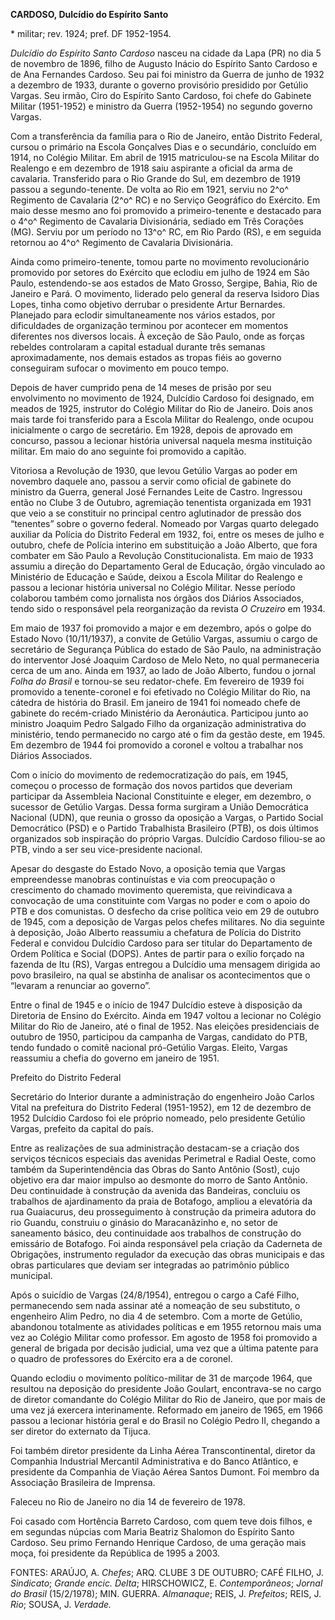 **CARDOSO, Dulcídio do Espírito Santo**

\* militar; rev. 1924; pref. DF 1952-1954.

*Dulcídio do Espírito Santo Cardoso* nasceu na cidade da Lapa (PR) no
dia 5 de novembro de 1896, filho de Augusto Inácio do Espírito Santo
Cardoso e de Ana Fernandes Cardoso. Seu pai foi ministro da Guerra de
junho de 1932 a dezembro de 1933, durante o governo provisório presidido
por Getúlio Vargas. Seu irmão, Ciro do Espírito Santo Cardoso, foi chefe
do Gabinete Militar (1951-1952) e ministro da Guerra (1952-1954) no
segundo governo Vargas.

Com a transferência da família para o Rio de Janeiro, então Distrito
Federal, cursou o primário na Escola Gonçalves Dias e o secundário,
concluído em 1914, no Colégio Militar. Em abril de 1915 matriculou-se na
Escola Militar do Realengo e em dezembro de 1918 saiu aspirante a
oficial da arma de cavalaria. Transferido para o Rio Grande do Sul, em
dezembro de 1919 passou a segundo-tenente. De volta ao Rio em 1921,
serviu no 2^o^ Regimento de Cavalaria (2^o^ RC) e no Serviço Geográfico
do Exército. Em maio desse mesmo ano foi promovido a primeiro-tenente e
destacado para o 4^o^ Regimento de Cavalaria Divisionária, sediado em
Três Corações (MG). Serviu por um período no 13^o^ RC, em Rio Pardo
(RS), e em seguida retornou ao 4^o^ Regimento de Cavalaria Divisionária.

Ainda como primeiro-tenente, tomou parte no movimento revolucionário
promovido por setores do Exército que eclodiu em julho de 1924 em São
Paulo, estendendo-se aos estados de Mato Grosso, Sergipe, Bahia, Rio de
Janeiro e Pará. O movimento, liderado pelo general da reserva Isidoro
Dias Lopes, tinha como objetivo derrubar o presidente Artur Bernardes.
Planejado para eclodir simultaneamente nos vários estados, por
dificuldades de organização terminou por acontecer em momentos
diferentes nos diversos locais. À exceção de São Paulo, onde as forças
rebeldes controlaram a capital estadual durante três semanas
aproximadamente, nos demais estados as tropas fiéis ao governo
conseguiram sufocar o movimento em pouco tempo.

Depois de haver cumprido pena de 14 meses de prisão por seu envolvimento
no movimento de 1924, Dulcídio Cardoso foi designado, em meados de 1925,
instrutor do Colégio Militar do Rio de Janeiro. Dois anos mais tarde foi
transferido para a Escola Militar do Realengo, onde ocupou inicialmente
o cargo de secretário. Em 1928, depois de aprovado em concurso, passou a
lecionar história universal naquela mesma instituição militar. Em maio
do ano seguinte foi promovido a capitão.

Vitoriosa a Revolução de 1930, que levou Getúlio Vargas ao poder em
novembro daquele ano, passou a servir como oficial de gabinete do
ministro da Guerra, general José Fernandes Leite de Castro. Ingressou
então no Clube 3 de Outubro, agremiação tenentista organizada em 1931
que veio a se constituir no principal centro aglutinador de pressão dos
“tenentes” sobre o governo federal. Nomeado por Vargas quarto delegado
auxiliar da Polícia do Distrito Federal em 1932, foi, entre os meses de
julho e outubro, chefe de Polícia interino em substituição a João
Alberto, que fora combater em São Paulo a Revolução Constitucionalista.
Em maio de 1933 assumiu a direção do Departamento Geral de Educação,
órgão vinculado ao Ministério de Educação e Saúde, deixou a Escola
Militar do Realengo e passou a lecionar história universal no Colégio
Militar. Nesse período colaborou também como jornalista nos órgãos dos
Diários Associados, tendo sido o responsável pela reorganização da
revista *O Cruzeiro* em 1934.

Em maio de 1937 foi promovido a major e em dezembro, após o golpe do
Estado Novo (10/11/1937), a convite de Getúlio Vargas, assumiu o cargo
de secretário de Segurança Pública do estado de São Paulo, na
administração do interventor José Joaquim Cardoso de Melo Neto, no qual
permaneceria cerca de um ano. Ainda em 1937, ao lado de João Alberto,
fundou o jornal *Folha do Brasil* e tornou-se seu redator-chefe. Em
fevereiro de 1939 foi promovido a tenente-coronel e foi efetivado no
Colégio Militar do Rio, na cátedra de história do Brasil. Em janeiro de
1941 foi nomeado chefe de gabinete do recém-criado Ministério da
Aeronáutica. Participou junto ao ministro Joaquim Pedro Salgado Filho da
organização administrativa do ministério, tendo permanecido no cargo até
o fim da gestão deste, em 1945. Em dezembro de 1944 foi promovido a
coronel e voltou a trabalhar nos Diários Associados.

Com o início do movimento de redemocratização do país, em 1945, começou
o processo de formação dos novos partidos que deveriam participar da
Assembleia Nacional Constituinte e eleger, em dezembro, o sucessor de
Getúlio Vargas. Dessa forma surgiram a União Democrática Nacional (UDN),
que reunia o grosso da oposição a Vargas, o Partido Social Democrático
(PSD) e o Partido Trabalhista Brasileiro (PTB), os dois últimos
organizados sob inspiração do próprio Vargas. Dulcídio Cardoso filiou-se
ao PTB, vindo a ser seu vice-presidente nacional.

Apesar do desgaste do Estado Novo, a oposição temia que Vargas
empreendesse manobras continuístas e via com preocupação o crescimento
do chamado movimento queremista, que reivindicava a convocação de uma
constituinte com Vargas no poder e com o apoio do PTB e dos comunistas.
O desfecho da crise política veio em 29 de outubro de 1945, com a
deposição de Vargas pelos chefes militares. No dia seguinte à deposição,
João Alberto reassumiu a chefatura de Polícia do Distrito Federal e
convidou Dulcídio Cardoso para ser titular do Departamento de Ordem
Política e Social (DOPS). Antes de partir para o exílio forçado na
fazenda de Itu (RS), Vargas entregou a Dulcídio uma mensagem dirigida ao
povo brasileiro, na qual se abstinha de analisar os acontecimentos que o
“levaram a renunciar ao governo”.

Entre o final de 1945 e o início de 1947 Dulcídio esteve à disposição da
Diretoria de Ensino do Exército. Ainda em 1947 voltou a lecionar no
Colégio Militar do Rio de Janeiro, até o final de 1952. Nas eleições
presidenciais de outubro de 1950, participou da campanha de Vargas,
candidato do PTB, tendo fundado o comitê nacional pró-Getúlio Vargas.
Eleito, Vargas reassumiu a chefia do governo em janeiro de 1951.

Prefeito do Distrito Federal

Secretário do Interior durante a administração do engenheiro João Carlos
Vital na prefeitura do Distrito Federal (1951-1952), em 12 de dezembro
de 1952 Dulcídio Cardoso foi ele próprio nomeado, pelo presidente
Getúlio Vargas, prefeito da capital do país.

Entre as realizações de sua administração destacam-se a criação dos
serviços técnicos especiais das avenidas Perimetral e Radial Oeste, como
também da Superintendência das Obras do Santo Antônio (Sost), cujo
objetivo era dar maior impulso ao desmonte do morro de Santo Antônio.
Deu continuidade à construção da avenida das Bandeiras, concluiu os
trabalhos de ajardinamento da praia de Botafogo, ampliou a elevatória da
rua Guaiacurus, deu prosseguimento à construção da primeira adutora do
rio Guandu, construiu o ginásio do Maracanãzinho e, no setor de
saneamento básico, deu continuidade aos trabalhos de construção do
emissário de Botafogo. Foi ainda responsável pela criação da Caderneta
de Obrigações, instrumento regulador da execução das obras municipais e
das obras particulares que deviam ser integradas ao patrimônio público
municipal.

Após o suicídio de Vargas (24/8/1954), entregou o cargo a Café Filho,
permanecendo sem nada assinar até a nomeação de seu substituto, o
engenheiro Alim Pedro, no dia 4 de setembro. Com a morte de Getúlio,
abandonou totalmente as atividades políticas e em 1955 retornou mais uma
vez ao Colégio Militar como professor. Em agosto de 1958 foi promovido a
general de brigada por decisão judicial, uma vez que a última patente
para o quadro de professores do Exército era a de coronel.

Quando eclodiu o movimento político-militar de 31 de marçode 1964, que
resultou na deposição do presidente João Goulart, encontrava-se no cargo
de diretor comandante do Colégio Militar do Rio de Janeiro, que por mais
de uma vez já exercera interinamente. Reformado em janeiro de 1965, em
1966 passou a lecionar história geral e do Brasil no Colégio Pedro II,
chegando a ser diretor do externato da Tijuca.

Foi também diretor presidente da Linha Aérea Transcontinental, diretor
da Companhia Industrial Mercantil Administrativa e do Banco Atlântico, e
presidente da Companhia de Viação Aérea Santos Dumont. Foi membro da
Associação Brasileira de Imprensa.

Faleceu no Rio de Janeiro no dia 14 de fevereiro de 1978.

Foi casado com Hortência Barreto Cardoso, com quem teve dois filhos, e
em segundas núpcias com Maria Beatriz Shalomon do Espírito Santo
Cardoso. Seu primo Fernando Henrique Cardoso, de uma geração mais moça,
foi presidente da República de 1995 a 2003.

FONTES: ARAÚJO, A. *Chefes*; ARQ. CLUBE 3 DE OUTUBRO; CAFÉ FILHO, J.
*Sindicato*; *Grande encic. Delta*; HIRSCHOWICZ, E. *Contemporâneos*;
*Jornal do Brasil* (15/2/1978); MIN. GUERRA. *Almanaque*; REIS, J.
*Prefeitos*; REIS, J. *Rio*; SOUSA, J. *Verdade.*
